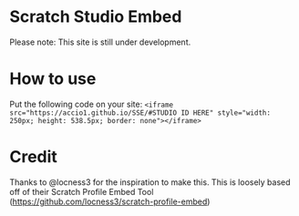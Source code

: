 # Scratch Studio Embed
Please note: This site is still under development.
# How to use
Put the following code on your site:
`<iframe src="https://accio1.github.io/SSE/#STUDIO ID HERE" style="width: 250px; height: 538.5px; border: none"></iframe>`
# Credit
Thanks to @locness3 for the inspiration to make this. This is loosely based off of their Scratch Profile Embed Tool
(https://github.com/locness3/scratch-profile-embed)
